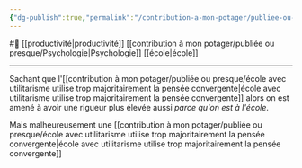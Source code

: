 ```yaml
---
{"dg-publish":true,"permalink":"/contribution-a-mon-potager/publiee-ou-presque/l-ecole-amene-a-une-rigueur-elevee/"}
---
```


#🌲  [[productivité\|productivité]] [[contribution à mon potager/publiée ou presque/Psychologie\|Psychologie]] [[école\|école]]

---
Sachant que l'[[contribution à mon potager/publiée ou presque/école avec utilitarisme utilise trop majoritairement la pensée convergente\|école avec utilitarisme utilise trop majoritairement la pensée convergente]] alors on est amené à avoir une rigueur plus élevée aussi *parce qu'on est à l'école*.

Mais malheureusement une [[contribution à mon potager/publiée ou presque/école avec utilitarisme utilise trop majoritairement la pensée convergente\|école avec utilitarisme utilise trop majoritairement la pensée convergente]]


